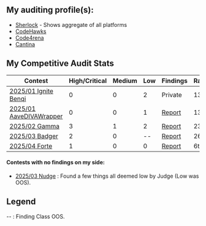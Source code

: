 ## My auditing profile(s):
- [Sherlock](https://audits.sherlock.xyz/watson/Riceee) - Shows aggregate of all platforms
- [CodeHawks](https://profiles.cyfrin.io/u/riceee)
- [Code4rena](https://code4rena.com/@Riceee)
- [Cantina](https://cantina.xyz/u/Riceee)


## My Competitive Audit Stats
| Contest      | High/Critical | Medium  | Low | Findings | Rankings |
|--------------|-----------|-------------|----------|-----------------|---------------|
| [2025/01 Ignite Benqi](https://codehawks.cyfrin.io/c/2025-01-benqi)| 0   | 0   | 2  | Private | 13th |
| [2025/01 AaveDIVAWrapper](https://codehawks.cyfrin.io/c/2025-01-diva)|0|0|1| [Report](./My_Audit_Findings/DivaWrapper-Audit.md)| 13th |
| [2025/02 Gamma](https://codehawks.cyfrin.io/c/2025-02-gamma) | 3 | 1 | 2 | [Report](./My_Audit_Findings/2025-02-Liquidity-Management.md) | 23rd |
| [2025/03 Badger](https://cantina.xyz/competitions/f57ffb47-0ded-4f04-bcec-ecd7d47fad58)| 2 | 0 | -- | [Report]() | 26th |
| [2025/04 Forte](https://code4rena.com/audits/2025-04-forte-float128-solidity-library)| 1 | 0 | 0 | [Report]() | 6th |


#### Contests with no findings on my side:
- [2025/03 Nudge](https://code4rena.com/audits/2025-03-nudgexyz) : Found a few things all deemed low by Judge (Low was OOS). 

## Legend
-- : Finding Class OOS. 
